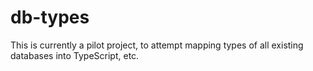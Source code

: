 # db-types

This is currently a pilot project, to attempt mapping types of all existing databases into TypeScript, etc.

